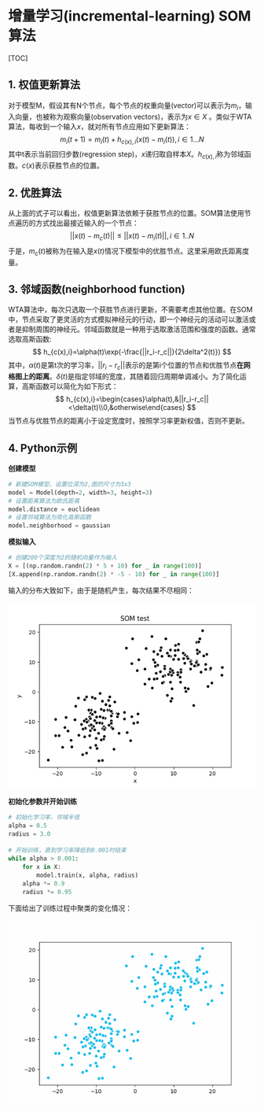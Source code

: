 # 增量学习(incremental-learning) SOM算法

[TOC]

## 1. 权值更新算法

对于模型M，假设其有N个节点，每个节点的权重向量(vector)可以表示为$m_i$，输入向量，也被称为观察向量(observation vectors)，表示为$x\in X$ 。类似于WTA算法，每收到一个输入$x$，就对所有节点应用如下更新算法：
$$
m_i(t+1)=m_i(t)+h_{c(x),i}(x(t)-m_i(t)),i\in 1\dots N
$$
其中t表示当前回归步数(regression step)，$x$递归取自样本$X$。$h_{c(x),i}$称为邻域函数。$c(x)$表示获胜节点的位置。

## 2. 优胜算法

从上面的式子可以看出，权值更新算法依赖于获胜节点的位置。SOM算法使用节点遍历的方式找出最接近输入的一个节点：
$$
||x(t)-m_c(t)||\le ||x(t)-m_i(t)||,i\in 1..N
$$
于是，$m_c(t)$被称为在输入是$x(t)$情况下模型中的优胜节点。这里采用欧氏距离度量。

## 3. 邻域函数(neighborhood function)

WTA算法中，每次只选取一个获胜节点进行更新，不需要考虑其他位置。在SOM中，节点采取了更灵活的方式模拟神经元的行动，即一个神经元的活动可以激活或者是抑制周围的神经元。邻域函数就是一种用于选取激活范围和强度的函数。通常选取高斯函数:
$$
h_{c(x),i}=\alpha(t)\exp(-\frac{||r_i-r_c||}{2\delta^2(t)})
$$
其中，$\alpha(t)$是第t次的学习率，$||r_i-r_c||$表示的是第i个位置的节点和优胜节点**在网格图上的距离**。$\delta(t)$是指定邻域的宽度，其随着回归周期单调减小。为了简化运算，高斯函数可以简化为如下形式：
$$
h_{c(x),i}=\begin{cases}\alpha(t),&||r_i-r_c||<\delta(t)\\0,&otherwise\end{cases}
$$
当节点与优胜节点的距离小于设定宽度时，按照学习率更新权值，否则不更新。

## 4. Python示例

**创建模型**

~~~python
# 新建SOM模型，设置位深为2,图的尺寸为3x3
model = Model(depth=2, width=3, height=3)
# 设置距离算法为欧氏距离
model.distance = euclidean
# 设置邻域算法为简化高斯函数
model.neighborhood = gaussian
~~~

**模拟输入**

~~~python
# 创建200个深度为2的随机向量作为输入
X = [(np.random.randn(2) * 5 + 10) for _ in range(100)]
[X.append(np.random.randn(2) * -5 - 10) for _ in range(100)]
~~~

输入的分布大致如下，由于是随机产生，每次结果不尽相同：

![Fig.3](fig.3.jpg)

**初始化参数并开始训练**

~~~python
# 初始化学习率，邻域半径
alpha = 0.5
radius = 3.0

# 开始训练，直到学习率降低到0.001时结束
while alpha > 0.001:
    for x in X:
        model.train(x, alpha, radius)
    alpha *= 0.9
    radius *= 0.95
~~~

下面给出了训练过程中聚类的变化情况：

![Fig.2](fig.2.gif)